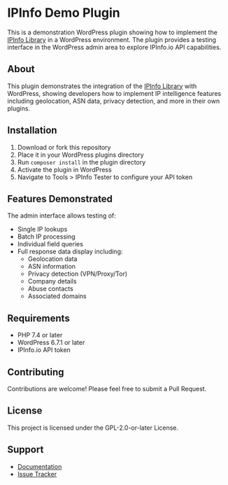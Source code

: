 # IPInfo Demo Plugin

This is a demonstration WordPress plugin showing how to implement the [IPInfo Library](https://github.com/arraypress/ipinfo) in a WordPress environment. The plugin provides a testing interface in the WordPress admin area to explore IPInfo.io API capabilities.

## About

This plugin demonstrates the integration of the [IPInfo Library](https://github.com/arraypress/ipinfo) with WordPress, showing developers how to implement IP intelligence features including geolocation, ASN data, privacy detection, and more in their own plugins.

## Installation

1. Download or fork this repository
2. Place it in your WordPress plugins directory
3. Run `composer install` in the plugin directory
4. Activate the plugin in WordPress
5. Navigate to Tools > IPInfo Tester to configure your API token

## Features Demonstrated

The admin interface allows testing of:
- Single IP lookups
- Batch IP processing
- Individual field queries
- Full response data display including:
    - Geolocation data
    - ASN information
    - Privacy detection (VPN/Proxy/Tor)
    - Company details
    - Abuse contacts
    - Associated domains

## Requirements

- PHP 7.4 or later
- WordPress 6.7.1 or later
- IPInfo.io API token

## Contributing

Contributions are welcome! Please feel free to submit a Pull Request.

## License

This project is licensed under the GPL-2.0-or-later License.

## Support

- [Documentation](https://github.com/arraypress/ipinfo-plugin)
- [Issue Tracker](https://github.com/arraypress/ipinfo-plugin/issues)